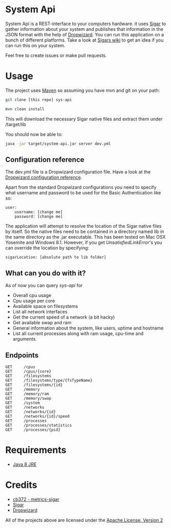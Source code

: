 # System Api
System Api is a REST-interface to your computers hardware. it uses [Sigar](https://github.com/hyperic/sigar) to gather information about your system and publishes that information in the JSON format with the help of [Dropwizard](https://github.com/dropwizard/dropwizard).
You can run this application on a bunch of different platforms. Take a look at [Sigars wiki](https://support.hyperic.com/display/SIGAR/Home) to get an idea if you can run this on your system.

Feel free to create issues or make pull requests.

# Usage
The project uses [Maven](https://maven.apache.org/) so assuming you have mvn and git on your path:

```sh
git clone [this repo] sys-api
```
```sh
mvn clean install
```

This will download the necessary Sigar native files and extract them under /target/lib

You should now be able to:

```sh
java -jar target/system-api.jar server dev.yml
```
## Configuration reference
The dev.yml file is a Dropwizard configuration file. Have a look at the [Dropwizard configuration reference](https://dropwizard.github.io/dropwizard/manual/configuration.html).

Apart from the standard Dropwizard configurations you need to specify what username and password to be used for the Basic Authentication like so:

    user:
        username: [change me]
        password: [change me]

The application will attempt to resolve the location of the Sigar native files by itself. So the native files need to be contained in a directory named lib in the same directory as the .jar executable. 
This has been tested on Mac OSX Yosemite and Windows 8.1. However, if you get *UnsatisfiedLinkError*'s you can override the location by specifying:

    sigarLocation: [absolute path to lib folder]

## What can you do with it?
As of now you can query _sys-api_ for

- Overall cpu usage
- Cpu usage per core
- Available space on filesystems
- List all network interfaces
- Get the current speed of a network (a bit hacky)
- Get available swap and ram
- General information about the system, like users, uptime and hostname
- List all current processes along with ram usage, cpu-time and arguments. 

## Endpoints

    GET     /cpus
    GET     /cpus/{core}
    GET     /filesystems
    GET     /filesystems/type/{fsTypeName}
    GET     /filesystems/{id}
    GET     /memory
    GET     /memory/ram
    GET     /memory/swap
    GET     /system
    GET     /networks
    GET     /networks/{id}
    GET     /networks/{id}/speed
    GET     /processes
    GET     /processes/statistics
    GET     /processes/{pid}


# Requirements
- [Java 8 JRE](http://www.oracle.com/technetwork/java/javase/downloads/index.html)

# Credits
- [cb372 - metrics-sigar](https://github.com/cb372/metrics-sigar)
- [Sigar](https://github.com/hyperic/sigar)
- [Dropwizard](https://github.com/dropwizard/dropwizard)

All of the projects above are licensed under the [Apache License, Version 2](http://www.apache.org/licenses/LICENSE-2.0)